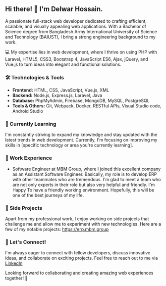 ## Hi there! 👋 I'm Delwar Hossain.
A passionate full-stack web developer dedicated to crafting efficient, scalable, and visually appealing web applications. With a Bachelor of Science degree from Bangladesh Army International University of Science and Technology (BAIUST), I bring a strong engineering background to my work.

💻 My expertise lies in web development, where I thrive on using PHP with Laravel, HTML5, CSS3, Bootstrap 4, JavaScript ES6, Ajax, jQuery, and Vue.js to turn ideas into elegant and functional solutions.


### 🛠️ Technologies & Tools
- **Frontend:** HTML, CSS, JavaScript, Vue.js, XML
- **Backend:** Node.js, Express.js, Laravel, Java
- **Database:** PhpMyAdmin, Firebase, MongoDB, MySQL, PostgreSQL
- **Tools & Others:** Git, Webpack, Docker, RESTful APIs, Visual Studio code, Android Studio

### 🌱 Currently Learning
I'm constantly striving to expand my knowledge and stay updated with the latest trends in web development. Currently, I'm focusing on improving my skills in [specific technology or area you're currently learning].

### 🏢 Work Experience
- Software Engineer at MBM Group, where I joined this excellent company as an Assistant Software Engineer. Basically, my role is to develop ERP with other teammates who are tremendous. I'm glad to meet a team who are not only experts in their role but also very helpful and friendly. I'm Happy To have a friendly working environment. Hopefully, this will be one of the best journeys of my life.

### 🚀 Side Projects
Apart from my professional work, I enjoy working on side projects that challenge me and allow me to experiment with new technologies. Here are a few of my notable projects:
https://erp.mbm.group

### 💬 Let's Connect!
I'm always eager to connect with fellow developers, discuss innovative ideas, and collaborate on exciting projects. Feel free to reach out to me via [LinkedIn](https://www.linkedin.com/in/delwarHossain10/)

Looking forward to collaborating and creating amazing web experiences together! 🚀
